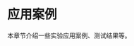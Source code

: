 <!-- README.md --- 
;; 
;; Description: 
;; Author: Hongyi Wu(吴鸿毅)
;; Email: wuhongyi@qq.com 
;; Created: 二 11月 27 19:45:12 2018 (+0800)
;; Last-Updated: 二 11月 27 20:14:06 2018 (+0800)
;;           By: Hongyi Wu(吴鸿毅)
;;     Update #: 2
;; URL: http://wuhongyi.cn -->

# 应用案例

本章节介绍一些实验应用案例、测试结果等。








<!-- README.md ends here -->
